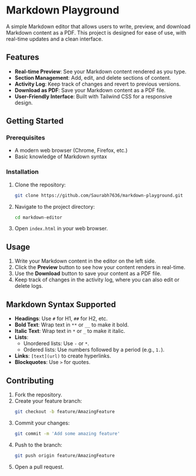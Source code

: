 # Markdown Playground

A simple Markdown editor that allows users to write, preview, and download Markdown content as a PDF. This project is designed for ease of use, with real-time updates and a clean interface.

## Features

- **Real-time Preview**: See your Markdown content rendered as you type.
- **Section Management**: Add, edit, and delete sections of content.
- **Activity Log**: Keep track of changes and revert to previous versions.
- **Download as PDF**: Save your Markdown content as a PDF file.
- **User-Friendly Interface**: Built with Tailwind CSS for a responsive design.

## Getting Started

### Prerequisites

- A modern web browser (Chrome, Firefox, etc.)
- Basic knowledge of Markdown syntax

### Installation

1. Clone the repository:
   ```bash
   git clone https://github.com/Saurabh7636/markdown-playground.git
   ```
2. Navigate to the project directory:
   ```bash
   cd markdown-editor
   ```
3. Open `index.html` in your web browser.

## Usage

1. Write your Markdown content in the editor on the left side.
2. Click the **Preview** button to see how your content renders in real-time.
3. Use the **Download** button to save your content as a PDF file.
4. Keep track of changes in the activity log, where you can also edit or delete logs.

## Markdown Syntax Supported

- **Headings**: Use `#` for H1, `##` for H2, etc.
- **Bold Text**: Wrap text in `**` or `__` to make it bold.
- **Italic Text**: Wrap text in `*` or `_` to make it italic.
- **Lists**:
  - Unordered lists: Use `-` or `*`.
  - Ordered lists: Use numbers followed by a period (e.g., `1.`).
- **Links**: `[text](url)` to create hyperlinks.
- **Blockquotes**: Use `>` for quotes.

## Contributing

1. Fork the repository.
2. Create your feature branch:
   ```bash
   git checkout -b feature/AmazingFeature
   ```
3. Commit your changes:
   ```bash
   git commit -m 'Add some amazing feature'
   ```
4. Push to the branch:
   ```bash
   git push origin feature/AmazingFeature
   ```
5. Open a pull request.